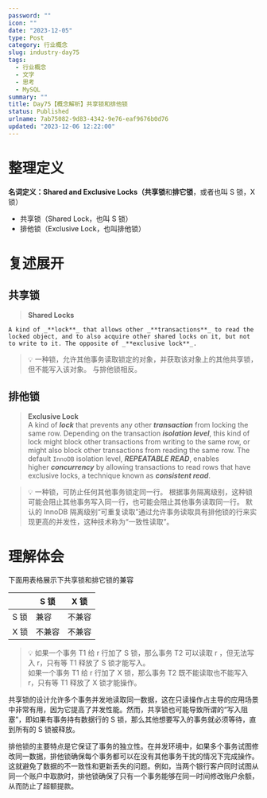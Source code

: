 ```yaml
---
password: ""
icon: ""
date: "2023-12-05"
type: Post
category: 行业概念
slug: industry-day75
tags:
  - 行业概念
  - 文字
  - 思考
  - MySQL
summary: ""
title: Day75【概念解析】共享锁和排他锁
status: Published
urlname: 7ab75082-9d83-4342-9e76-eaf9676b0d76
updated: "2023-12-06 12:22:00"
---
```


# 整理定义

**名词定义：Shared and Exclusive Locks（共享锁**和**排它锁**，或者也叫 S 锁，X 锁）

- 共享锁（Shared Lock，也叫 S 锁）
- 排他锁（Exclusive Lock，也叫排他锁）

# 复述展开

## 共享锁

> **Shared Locks**

    A kind of _**lock**_ that allows other _**transactions**_ to read the locked object, and to also acquire other shared locks on it, but not to write to it. The opposite of _**exclusive lock**_.

> 💡 一种锁，允许其他事务读取锁定的对象，并获取该对象上的其他共享锁，但不能写入该对象。 与排他锁相反。

## 排他锁

> **Exclusive Lock**  
> A kind of ***lock*** that prevents any other ***transaction*** from locking the same row. Depending on the transaction ***isolation level***, this kind of lock might block other transactions from writing to the same row, or might also block other transactions from reading the same row. The default `InnoDB` isolation level, ***REPEATABLE READ***, enables higher ***concurrency*** by allowing transactions to read rows that have exclusive locks, a technique known as ***consistent read***.

> 💡 一种锁，可防止任何其他事务锁定同一行。 根据事务隔离级别，这种锁可能会阻止其他事务写入同一行，也可能会阻止其他事务读取同一行。 默认的 InnoDB 隔离级别“可重复读取”通过允许事务读取具有排他锁的行来实现更高的并发性，这种技术称为“一致性读取”。

# 理解体会

下面用表格展示下共享锁和排它锁的兼容

|      | S 锁   | X 锁   |
| ---- | ------ | ------ |
| S 锁 | 兼容   | 不兼容 |
| X 锁 | 不兼容 | 不兼容 |

> 💡 如果一个事务 T1 给 r 行加了 S 锁，那么事务 T2 可以读取 r ，但无法写入 r，只有等 T1 释放了 S 锁才能写入。  
> 如果一个事务 T1 给 r 行加了 X 锁，那么事务 T2 既不能读取也不能写入 r，只有等 T1 释放了 X 锁才能操作。

共享锁的设计允许多个事务并发地读取同一数据，这在只读操作占主导的应用场景中非常有用，因为它提高了并发性能。然而，共享锁也可能导致所谓的“写入阻塞”，即如果有事务持有数据行的 S 锁，那么其他想要写入的事务就必须等待，直到所有的 S 锁被释放。

排他锁的主要特点是它保证了事务的独立性。在并发环境中，如果多个事务试图修改同一数据，排他锁确保每个事务都可以在没有其他事务干扰的情况下完成操作。这就避免了数据的不一致性和更新丢失的问题。例如，当两个银行客户同时试图从同一个账户中取款时，排他锁确保了只有一个事务能够在同一时间修改账户余额，从而防止了超额提款。
